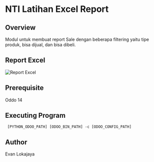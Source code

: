 # NTI Latihan Excel Report
## Overview
Modul untuk membuat report Sale dengan beberapa filtering yaitu tipe produk, bisa dijual, dan bisa dibeli.

## Report Excel
![Report Excel](https://github.com/lokajayae/product_excel_report/tree/main/result/report.JPG)

## Prerequisite
Oddo 14

## Executing Program
` [PYTHON_ODOO_PATH] [ODOO_BIN_PATH] -c [ODOO_CONFIG_PATH]`

## Author 
Evan Lokajaya
